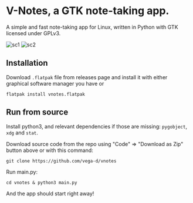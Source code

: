 # V-Notes, a GTK note-taking app.

A simple and fast note-taking app for Linux, written in Python with GTK licensed under GPLv3.

![sc1](https://i.postimg.cc/nzKycyx5/sc1.png)
![sc2](https://i.postimg.cc/9Mj32W6Z/sc2.png)


## Installation
Download `.flatpak` file from releases page and install it with either graphical software manager you have or
```commandline
flatpak install vnotes.flatpak
```


## Run from source

Install python3, and relevant dependencies if those are missing: `pygobject`, `xdg` and `stat`. 

Download source code from the repo using "Code" => "Download as Zip" button above or with this command:
```commandline 
git clone https://github.com/vega-d/vnotes
```

Run main.py:
```commandline
cd vnotes & python3 main.py
```

And the app should start right away!
